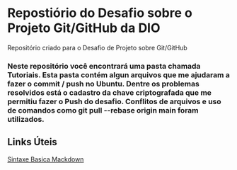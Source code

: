 # Repostiório do Desafio sobre o Projeto Git/GitHub da DIO
Repositório criado para o Desafio de Projeto sobre Git/GitHub


### Neste repositório você encontrará uma pasta chamada Tutoriais. Esta pasta contém algun arquivos que me ajudaram a fazer o commit / push no Ubuntu. Dentre os problemas resolvidos está o cadastro da chave criptografada que me permitiu fazer o Push do desafio. Conflitos de arquivos e uso de comandos como git pull --rebase origin main foram utilizados.


## Links Úteis
[Sintaxe Basica Mackdown](https://www.markdownguide.org/basic-syntax/)
